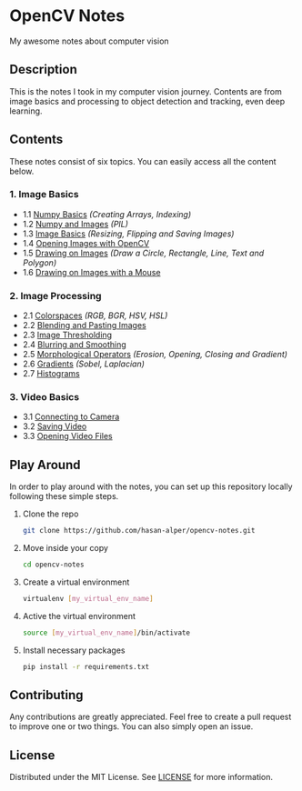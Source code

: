 # OpenCV Notes
My awesome notes about computer vision

## Description
This is the notes I took in my computer vision journey. Contents are from image basics and processing to object detection and tracking, even deep learning. 

## Contents
These notes consist of six topics. You can easily access all the content below.

### 1. Image Basics
* 1.1 [Numpy Basics](01-numpy-basics.ipynb) *(Creating Arrays, Indexing)*
* 1.2 [Numpy and Images](02-numpy-and-images.ipynb) *(PIL)*
* 1.3 [Image Basics](03-image-basics.ipynb) *(Resizing, Flipping and Saving Images)*
* 1.4 [Opening Images with OpenCV](04-opening-images-with-opencv.py) 
* 1.5 [Drawing on Images](05-drawing-on-images.ipynb) *(Draw a Circle, Rectangle, Line, Text and Polygon)*
* 1.6 [Drawing on Images with a Mouse](06-drawing-on-images-with-a-mouse.py)

### 2. Image Processing
* 2.1 [Colorspaces](07-colorspaces.ipynb) *(RGB, BGR, HSV, HSL)*
* 2.2 [Blending and Pasting Images](08-blending-and-pasting-images.ipynb)
* 2.3 [Image Thresholding](09-image-thresholding.ipynb)
* 2.4 [Blurring and Smoothing](10-blurring-and-smoothing.ipynb)
* 2.5 [Morphological Operators](11-morphological-operators.ipynb) *(Erosion, Opening, Closing and Gradient)*
* 2.6 [Gradients](12-gradients.ipynb) *(Sobel, Laplacian)*
* 2.7 [Histograms](13-histograms.ipynb)

### 3. Video Basics
* 3.1 [Connecting to Camera](14-connecting-to-camera.py)
* 3.2 [Saving Video](15-saving-video.py)
* 3.3 [Opening Video Files](16-opening-video-files.py)

## Play Around
In order to play around with the notes, you can set up this repository locally following these simple steps.

1. Clone the repo
    ```sh
    git clone https://github.com/hasan-alper/opencv-notes.git
    ```
2. Move inside your copy
    ```sh
    cd opencv-notes
    ```
3. Create a virtual environment
    ```sh
    virtualenv [my_virtual_env_name]
    ```
4. Active the virtual environment
    ```sh
    source [my_virtual_env_name]/bin/activate
    ```
5. Install necessary packages
    ```sh
    pip install -r requirements.txt
    ```

     
## Contributing

Any contributions are greatly appreciated. Feel free to create a pull request to improve one or two things. You can also simply open an issue.

## License

Distributed under the MIT License. See [LICENSE](LICENSE) for more information.